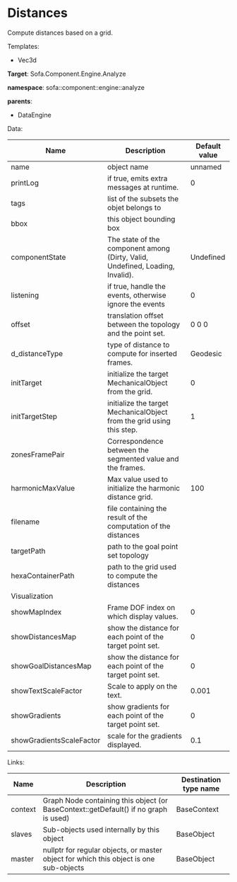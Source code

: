 # Distances

Compute distances based on a grid.


Templates:

- Vec3d

__Target__: Sofa.Component.Engine.Analyze

__namespace__: sofa::component::engine::analyze

__parents__:

- DataEngine

Data: 

<table>
    <thead>
        <tr>
            <th>Name</th>
            <th>Description</th>
            <th>Default value</th>
        </tr>
    </thead>
    <tbody>
	<tr>
		<td>name</td>
		<td>
object name
		</td>
		<td>unnamed</td>
	</tr>
	<tr>
		<td>printLog</td>
		<td>
if true, emits extra messages at runtime.
		</td>
		<td>0</td>
	</tr>
	<tr>
		<td>tags</td>
		<td>
list of the subsets the objet belongs to
		</td>
		<td></td>
	</tr>
	<tr>
		<td>bbox</td>
		<td>
this object bounding box
		</td>
		<td></td>
	</tr>
	<tr>
		<td>componentState</td>
		<td>
The state of the component among (Dirty, Valid, Undefined, Loading, Invalid).
		</td>
		<td>Undefined</td>
	</tr>
	<tr>
		<td>listening</td>
		<td>
if true, handle the events, otherwise ignore the events
		</td>
		<td>0</td>
	</tr>
	<tr>
		<td>offset</td>
		<td>
translation offset between the topology and the point set.
		</td>
		<td>0 0 0</td>
	</tr>
	<tr>
		<td>d_distanceType</td>
		<td>
type of distance to compute for inserted frames.
		</td>
		<td>Geodesic</td>
	</tr>
	<tr>
		<td>initTarget</td>
		<td>
initialize the target MechanicalObject from the grid.
		</td>
		<td>0</td>
	</tr>
	<tr>
		<td>initTargetStep</td>
		<td>
initialize the target MechanicalObject from the grid using this step.
		</td>
		<td>1</td>
	</tr>
	<tr>
		<td>zonesFramePair</td>
		<td>
Correspondence between the segmented value and the frames.
		</td>
		<td></td>
	</tr>
	<tr>
		<td>harmonicMaxValue</td>
		<td>
Max value used to initialize the harmonic distance grid.
		</td>
		<td>100</td>
	</tr>
	<tr>
		<td>filename</td>
		<td>
file containing the result of the computation of the distances
		</td>
		<td></td>
	</tr>
	<tr>
		<td>targetPath</td>
		<td>
path to the goal point set topology
		</td>
		<td></td>
	</tr>
	<tr>
		<td>hexaContainerPath</td>
		<td>
path to the grid used to compute the distances
		</td>
		<td></td>
	</tr>
	<tr>
		<td colspan="3">Visualization</td>
	</tr>
	<tr>
		<td>showMapIndex</td>
		<td>
Frame DOF index on which display values.
		</td>
		<td>0</td>
	</tr>
	<tr>
		<td>showDistancesMap</td>
		<td>
show the distance for each point of the target point set.
		</td>
		<td>0</td>
	</tr>
	<tr>
		<td>showGoalDistancesMap</td>
		<td>
show the distance for each point of the target point set.
		</td>
		<td>0</td>
	</tr>
	<tr>
		<td>showTextScaleFactor</td>
		<td>
Scale to apply on the text.
		</td>
		<td>0.001</td>
	</tr>
	<tr>
		<td>showGradients</td>
		<td>
show gradients for each point of the target point set.
		</td>
		<td>0</td>
	</tr>
	<tr>
		<td>showGradientsScaleFactor</td>
		<td>
scale for the gradients displayed.
		</td>
		<td>0.1</td>
	</tr>

</tbody>
</table>

Links: 


| Name | Description | Destination type name |
| ---- | ----------- | --------------------- |
|context|Graph Node containing this object (or BaseContext::getDefault() if no graph is used)|BaseContext|
|slaves|Sub-objects used internally by this object|BaseObject|
|master|nullptr for regular objects, or master object for which this object is one sub-objects|BaseObject|

